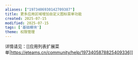 ```yaml
---
aliases: ["1973406930142709387"]
title: 更多应用区域增加自定义图标菜单功能
created: 2025-07-15
modified: 2025-07-15
tags: ['基础模块']
theme: 权限管理
---
```


详情请见：[[应用列表扩展菜单|https://eteams.cn/community/help/1973405878825409336]]
